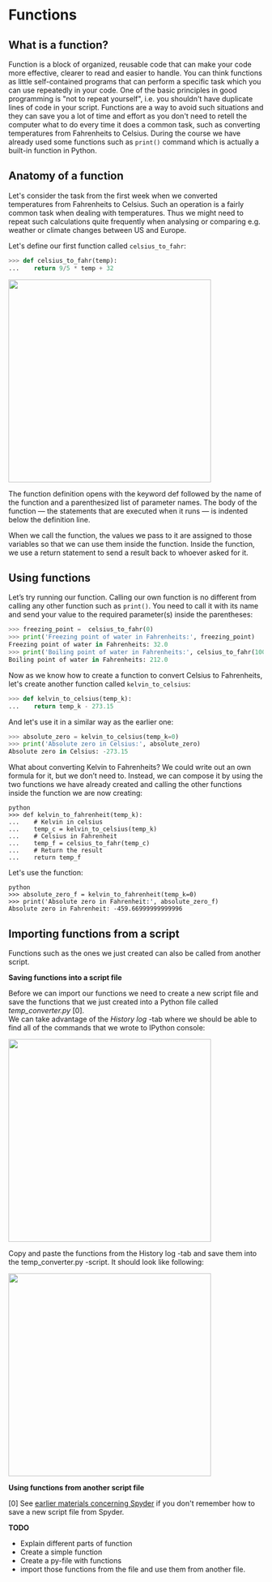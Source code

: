 # Functions

## What is a function?

Function is a block of organized, reusable code that can make your code more effective, clearer to read and easier to handle. 
You can think functions as little self-contained programs that can perform a specific task which you can use repeatedly in your code. 
One of the basic principles in good programming is "not to repeat yourself", i.e. you shouldn't have
duplicate lines of code in your script. Functions are a way to avoid such situations and they can save you a lot of time and effort as you don't need to
retell the computer what to do every time it does a common task, such as converting temperatures from Fahrenheits to Celsius. 
During the course we have already used some functions such as `print()` command which is actually a built-in function in Python.

## Anatomy of a function

Let's consider the task from the first week when we converted temperatures from Fahrenheits to Celsius. Such an operation is a fairly common task 
when dealing with temperatures. Thus we might need to repeat such calculations quite frequently when analysing or comparing e.g. weather or 
climate changes between US and Europe.

Let's define our first function called `celsius_to_fahr`:

  ```python
  >>> def celsius_to_fahr(temp):
  ...    return 9/5 * temp + 32
  ```
  
<img src="https://github.com/Python-for-geo-people/Functions-and-libraries/blob/master/img/Function_anatomy.png" width="400">

The function definition opens with the keyword def followed by the name of the function and a parenthesized list of parameter names. 
The body of the function — the statements that are executed when it runs — is indented below the definition line.

When we call the function, the values we pass to it are assigned to those variables so that we can use them inside the function. 
Inside the function, we use a return statement to send a result back to whoever asked for it.

## Using functions

Let’s try running our function. Calling our own function is no different from calling any other function such as `print()`. 
You need to call it with its name and send your value to the required parameter(s) inside the parentheses:  
  
   ```python
   >>> freezing_point =  celsius_to_fahr(0)
   >>> print('Freezing point of water in Fahrenheits:', freezing_point)
   Freezing point of water in Fahrenheits: 32.0
   >>> print('Boiling point of water in Fahrenheits:', celsius_to_fahr(100))
   Boiling point of water in Fahrenheits: 212.0
   ```
Now as we know how to create a function to convert Celsius to Fahrenheits, let's create another function called `kelvin_to_celsius`:
  
  ```python
  >>> def kelvin_to_celsius(temp_k):
  ...    return temp_k - 273.15
  ```

And let's use it in a similar way as the earlier one:

   ```python
   >>> absolute_zero = kelvin_to_celsius(temp_k=0)
   >>> print('Absolute zero in Celsius:', absolute_zero)
   Absolute zero in Celsius: -273.15
   ```

What about converting Kelvin to Fahrenheits? We could write out an own formula for it, but we don’t need to. Instead, we can compose it by using the two functions we have already created and 
calling the other functions inside the function we are now creating: 
    
    python
    >>> def kelvin_to_fahrenheit(temp_k):
    ...    # Kelvin in celsius
    ...    temp_c = kelvin_to_celsius(temp_k)
    ...    # Celsius in Fahrenheit
    ...    temp_f = celsius_to_fahr(temp_c)
    ...    # Return the result
    ...    return temp_f
    

Let's use the function:
    
    python
    >>> absolute_zero_f = kelvin_to_fahrenheit(temp_k=0)
    >>> print('Absolute zero in Fahrenheit:', absolute_zero_f)
    Absolute zero in Fahrenheit: -459.66999999999996


## Importing functions from a script

Functions such as the ones we just created can also be called from another script.

**Saving functions into a script file**
 
Before we can import our functions we need to create a new script file and save the functions that we just created into a Python file called _temp_converter.py_ \[0\].   
We can take advantage of the _History log_ -tab where we should be able to find all of the commands that we wrote to IPython console:
 
<img src="https://github.com/Python-for-geo-people/Functions-and-libraries/blob/master/img/history_log.PNG" width="400">

Copy and paste the functions from the History log -tab and save them into the temp_converter.py -script. 
It should look like following:

<img src="https://github.com/Python-for-geo-people/Functions-and-libraries/blob/master/img/temp_converter.PNG" width="400">
 
**Using functions from another script file**



\[0\] See [earlier materials concerning Spyder](spyder.md) if you don't remember how to save a new script file from Spyder. 



**TODO**

- Explain different parts of function
- Create a simple function
- Create a py-file with functions
- import those functions from the file and use them from another file.